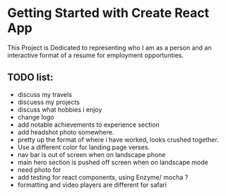 # Getting Started with Create React App

This Project is Dedicated to representing who I am as a person and an interactive format of a resume for employment opportunties. 

## TODO list:
* discuss my travels
* discuess my projects
* discuss what hobbies i enjoy
* change logo
* add notable achievements to experience section
* add headshot photo somewhere.
* pretty up the format of where i have worked, looks crushed together.
* Use a different color for landing page verses.
* nav bar is out of screen when on landscape phone
* main hero section is pushed off screen when on landscape mode
* need photo for
* add testing for react components, using Enzyme/ mocha ?
* formatting and video players are different for safari